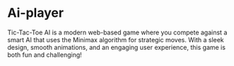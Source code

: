# Ai-player
Tic-Tac-Toe AI is a modern web-based game where you compete against a smart AI that uses the Minimax algorithm for strategic moves. With a sleek design, smooth animations, and an engaging user experience, this game is both fun and challenging!
